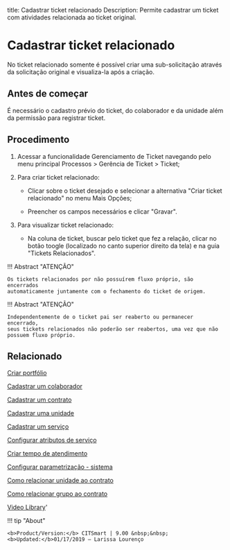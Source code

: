 title: Cadastrar ticket relacionado
Description: Permite cadastrar um ticket com atividades relacionada ao ticket original.
# Cadastrar ticket relacionado

No ticket relacionado somente é possível criar uma sub-solicitação através da solicitação original e visualiza-la após a criação.

Antes de começar
----------------

É necessário o cadastro prévio do ticket, do colaborador e da unidade além da
permissão para registrar ticket.

Procedimento
------------

1.  Acessar a funcionalidade Gerenciamento de Ticket navegando pelo menu
    principal Processos \> Gerência de Ticket \> Ticket;

2.  Para criar ticket relacionado:

    -   Clicar sobre o ticket desejado e selecionar a alternativa "Criar
        ticket relacionado" no menu Mais Opções;

    -   Preencher os campos necessários e clicar "Gravar".

3.  Para visualizar ticket relacionado:

    -   Na coluna de ticket, buscar pelo ticket que fez a relação, clicar no botão toogle (localizado no canto superior direito da tela) e na guia "Tickets Relacionados".


!!! Abstract "ATENÇÃO"

    Os tickets relacionados por não possuírem fluxo próprio, são encerrados
    automaticamente juntamente com o fechamento do ticket de origem.

!!! Abstract "ATENÇÃO"

    Independentemente de o ticket pai ser reaberto ou permanecer encerrado,
    seus tickets relacionados não poderão ser reabertos, uma vez que não
    possuem fluxo próprio.

Relacionado
-----------

[Criar portfólio](/pt-br/citsmart-platform-9/processes/portfolio-and-catalog/use/create-the-portfolio.html)

[Cadastrar um colaborador](/pt-br/citsmart-platform-9/initial-settings/access-settings/user/register-employee.html)

[Cadastrar um contrato](/pt-br/citsmart-platform-9/additional-features/contract-management/use/register-contract.html)

[Cadastrar uma unidade](/pt-br/citsmart-platform-9/platform-administration/region-and-language/register-unit.html)

[Cadastrar um serviço](/pt-br/citsmart-platform-9/processes/portfolio-and-catalog/use/register-a-service.html)

[Configurar atributos de serviço](/pt-br/citsmart-platform-9/processes/portfolio-and-catalog/use/configure-services-attributes.html)

[Criar tempo de atendimento](/pt-br/citsmart-platform-9/processes/service-level/use/create-time-attendance.html)

[Configurar parametrização - sistema](/pt-br/citsmart-platform-9/platform-administration/parameters-list/configure-parametrization-system.html)

[Como relacionar unidade ao contrato](/pt-br/citsmart-platform-9/processes/tickets/configuration/relate-unit-to-contract.html)

[Como relacionar grupo ao contrato](/pt-br/citsmart-platform-9/processes/tickets/configuration/relate-group-to-contract.html)

<i class='fa fa-youtube-play  fa-2x' style='color:#97ce17;vertical-align: middle;'> </i> [Video Library](https://www.youtube.com/playlist?list=PLB5qK2uzf2ROn4Xs6UdH84Ujzta2iJ6Ei)'

!!! tip "About"

    <b>Product/Version:</b> CITSmart | 9.00 &nbsp;&nbsp;
    <b>Updated:</b>01/17/2019 – Larissa Lourenço

